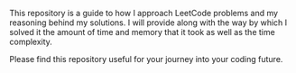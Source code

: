 This repository is a guide to how I approach LeetCode problems and my reasoning behind my solutions. I will provide along with the way by which I solved it the amount of time and memory that it took as well as the time complexity. 

Please find this repository useful for your journey into your coding future.

